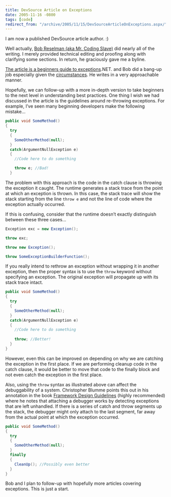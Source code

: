 ```yaml
---
title: DevSource Article on Exceptions
date: 2005-11-16 -0800
tags: [code]
redirect_from: "/archive/2005/11/15/DevSourceArticleOnExceptions.aspx/"
---
```


I am now a published DevSource article author. :)

Well actually, [Bob Reselman (aka Mr. Coding
Slave)](http://codingslave.blogspot.com/) did nearly all of the writing.
I merely provided technical editing and proofing along with clarifying
some sections. In return, he graciously gave me a byline.

[The article is a beginners guide to
exceptions](http://www.devsource.com/article2/0,1895,1888558,00.asp).NET.
and Bob did a bang-up job especially given the
[circumstances](http://codingslave.blogspot.com/2005/10/q-how-do-you-know-that-you-are-getting.html#comments).
He writes in a very approachable manner.

Hopefully, we can follow-up with a more in-depth version to take
beginners to the next level in understanding best practices. One thing I
wish we had discussed in the article is the guidelines around
re-throwing exceptions. For example, I’ve seen many beginning developers
make the following mistake...

```csharp
public void SomeMethod()
{
  try
  {
    SomeOtherMethod(null);
  }
  catch(ArgumentNullException e)
  {
    //Code here to do something

    throw e; //Bad!
  }
```

The problem with this approach is the code in the catch clause is
throwing the exception it caught. The runtime generates a stack trace
from the point at which an exception is thrown. In this case, the stack
trace will show the stack starting from the line `throw e` and not the
line of code where the exception actually occurred.

If this is confusing, consider that the runtime doesn’t exactly
distinguish between these three cases...

```csharp
Exception exc = new Exception();

throw exc;

throw new Exception();

throw SomeExceptionBuilderFunction();
```

If you really intend to rethrow an exception without wrapping it in
another exception, then the proper syntax is to use the `throw` keyword
without specifying an exception. The original exception will propagate
up with its stack trace intact.

```csharp
public void SomeMethod()
{
  try
  {
    SomeOtherMethod(null);
  }
  catch(ArgumentNullException e)
  {
    //Code here to do something
 
    throw; //Better!
  }
}
```

However, even this can be improved on depending on why we are catching
the exception in the first place. If we are performing cleanup code in
the catch clause, it would be better to move that code to the finally
block and not even catch the exception in the first place.

Also, using the `throw` syntax as illustrated above can affect the
debuggability of a system. Christopher Blumme points this out in his
annotation in the book [Framework Design
Guidelines](http://www.amazon.com/gp/product/0321246756/103-9411210-6787060?v=glance&n=283155&v=glance)
(highly recommended) where he notes that attaching a debugger works by
detecting exceptions that are left unhandled. If there is a series of
catch and throw segments up the stack, the debugger might only attach to
the last segment, far away from the actual point at which the exception
occurred.

```csharp
public void SomeMethod()
{
  try
  {
    SomeOtherMethod(null);
  }
  finally
  {
    CleanUp(); //Possibly even better
  }
}
```

Bob and I plan to follow-up with hopefully more articles covering
exceptions. This is just a start.

